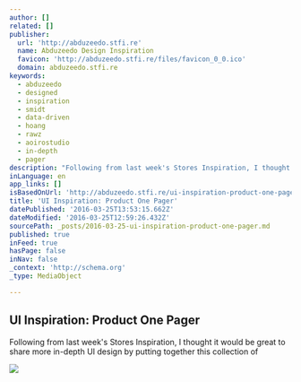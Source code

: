 ```yaml
---
author: []
related: []
publisher:
  url: 'http://abduzeedo.stfi.re'
  name: Abduzeedo Design Inspiration
  favicon: 'http://abduzeedo.stfi.re/files/favicon_0_0.ico'
  domain: abduzeedo.stfi.re
keywords:
  - abduzeedo
  - designed
  - inspiration
  - smidt
  - data-driven
  - hoang
  - rawz
  - aoirostudio
  - in-depth
  - pager
description: "Following from last week's Stores Inspiration, I thought it would be great to share more in-depth UI design by putting together this collection of"
inLanguage: en
app_links: []
isBasedOnUrl: 'http://abduzeedo.stfi.re/ui-inspiration-product-one-pager?sf=wrjaek'
title: 'UI Inspiration: Product One Pager'
datePublished: '2016-03-25T13:53:15.662Z'
dateModified: '2016-03-25T12:59:26.432Z'
sourcePath: _posts/2016-03-25-ui-inspiration-product-one-pager.md
published: true
inFeed: true
hasPage: false
inNav: false
_context: 'http://schema.org'
_type: MediaObject

---
```

<article style=""><h1>UI Inspiration: Product One Pager</h1><p>Following from last week's Stores Inspiration, I thought it would be great to share more in-depth UI design by putting together this collection of</p><img src="http://imgs.abduzeedo.stfi.re/files/francois/ui/productonepager/peugeot-fractale-main-page.jpg" /></article>